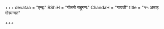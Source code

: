 +++
devataa = "इन्द्रः"
RShiH = "गोतमो राहूगणः"
ChandaH = "गायत्री"
title = "१५ अत्राह गोरमन्वत"

+++
